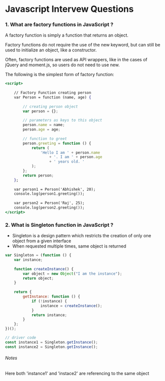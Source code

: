 # Javascript Intervew Questions

### 1. What are factory functions in JavaScript ?
A factory function is simply a function that returns an object.

Factory functions do not require the use of the new keyword, but can still be used to initialize an object, like a constructor.

Often, factory functions are used as API wrappers, like in the cases of jQuery and moment.js, so users do not need to use new.

The following is the simplest form of factory function:
```jsx harmony
<script>
  
    // Factory Function creating person
    var Person = function (name, age) {
  
        // creating person object
        var person = {};
  
        // parameters as keys to this object  
        person.name = name;
        person.age = age;
  
        // function to greet
        person.greeting = function () {
            return (
                'Hello I am ' + person.name 
                    + '. I am ' + person.age 
                    + ' years old. '
            );
        };
        return person;
    };
  
    var person1 = Person('Abhishek', 20);
    console.log(person1.greeting());
  
    var person2 = Person('Raj', 25);
    console.log(person2.greeting());
</script>
```


### 2. What is Singleton function in JavaScript ?
- Singleton is a design pattern which restricts the creation of only one object from a given interface
- When requested multiple times, same object is returned
```js
var Singleton = (function () {
    var instance;
 
    function createInstance() {
        var object = new Object("I am the instance");
        return object;
    }
 
    return {
        getInstance: function () {
            if (!instance) {
                instance = createInstance();
            }
            return instance;
        }
    };
})();

// driver code
const instance1 = Singleton.getInstance();
const instance2 = Singleton.getInstance();
```

###### Notes

Here both 'instance1' and 'instace2' are referencing to the same object
